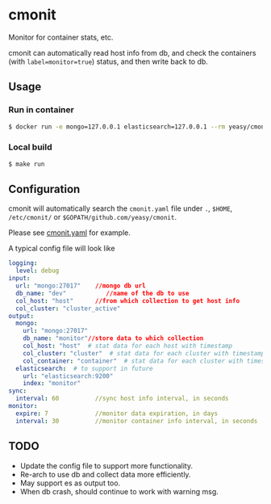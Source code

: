 cmonit
===

Monitor for container stats, etc.

cmonit can automatically read host info from db, and check the containers (with `label=monitor=true`) status, and then write back to db.

## Usage

### Run in container
```sh
$ docker run -e mongo=127.0.0.1 elasticsearch=127.0.0.1 --rm yeasy/cmonit start --logging-level=debug
```

### Local build
```sh
$ make run
```
## Configuration
cmonit will automatically search the `cmonit.yaml` file under `.`, `$HOME`, `/etc/cmonit/` or `$GOPATH/github.com/yeasy/cmonit`.

Please see [cmonit.yaml](cmonit.yaml) for example.

A typical config file will look like
```yaml
logging:
  level: debug
input:
  url: "mongo:27017"    //mongo db url
  db_name: "dev"           //name of the db to use
  col_host: "host"      //from which collection to get host info
  col_cluster: "cluster_active"
output:
  mongo:
    url: "mongo:27017"
    db_name: "monitor"//store data to which collection
    col_host: "host"  # stat data for each host with timestamp
    col_cluster: "cluster"  # stat data for each cluster with timestamp
    col_container: "container"  # stat data for each cluster with timestamp
  elasticsearch:  # to support in future
    url: "elasticsearch:9200"
    index: "monitor"
sync:
  interval: 60          //sync host info interval, in seconds
monitor:
  expire: 7             //monitor data expiration, in days
  interval: 30          //monitor container info interval, in seconds
```


## TODO
* Update the config file to support more functionality.
* Re-arch to use db and collect data more efficiently.
* May support es as output too.
* When db crash, should continue to work with warning msg.
